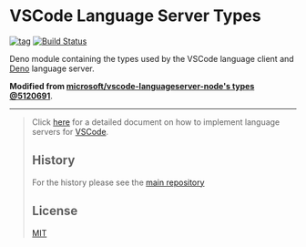 # VSCode Language Server Types

[![tag](https://img.shields.io/github/release/denodev/deno_vscode_languageserver)](https://github.com/denodev/deno_vscode_languageserver/releases)
[![Build Status](https://github.com/denodev/deno_vscode_languageserver/workflows/ci/badge.svg?branch=master)](https://github.com/denodev/deno_vscode_languageserver/actions)

Deno module containing the types used by the VSCode language client and [Deno](https://deno.land) language server.

**Modified from [microsoft/vscode-languageserver-node's types @5120691](https://github.com/microsoft/vscode-languageserver-node/blob/5120691bf187dd608ee65efdadc86d25feb45c41/types/src/main.ts)**.

--------------

> Click [here](https://code.visualstudio.com/docs/extensions/example-language-server) for a detailed document on how 
> to implement language servers for [VSCode](https://code.visualstudio.com/).
> 
> ## History
> 
> For the history please see the [main repository](https://github.com/Microsoft/vscode-languageserver-node/blob/master/README.md)
> 
> ## License
> [MIT](https://github.com/Microsoft/vscode-languageserver-node/blob/master/License.txt)
